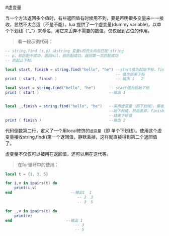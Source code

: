 #虚变量

当一个方法返回多个值时，有些返回值有时候用不到，要是声明很多变量来一一接收，显然不太合适（不是不能）。lua 提供了一个虚变量(dummy variable)，以单个下划线（“_”）来命名，用它来丢弃不需要的数值，仅仅起到占位的作用。

> 看一段示例代码：

```lua
-- string.find (s,p) 从string 变量s的开头向后匹配 string 
-- p，若匹配不成功，返回nil，若匹配成功，返回第一次匹配成功
-- 的起止下标。

local start, finish = string.find("hello", "he") --start值为起始下标，finish
                                                 -- 值为结束下标
print ( start, finish )                          -- 输出 1   2

local start = string.find("hello", "he")      -- start值为起始下标
print ( start )                               --输出 1


local _,finish = string.find("hello", "he")   --采用虚变量（即下划线），接收起
                                              --始下标值，然后丢弃，finish接收
                                              --结束下标值
print ( finish )                              --输出 2
```

代码倒数第二行，定义了一个用local修饰的`虚变量`（即 单个下划线）。使用这个虚变量接收string.find()第一个返回值，静默丢掉，这样就直接得到第二个返回值了。

虚变量不仅仅可以被用在返回值，还可以用在迭代等。

> 在for循环中的使用：

```lua
local t = {1, 3, 5}

for i,v in ipairs(t) do
    print(i,v)                   
end                          --输出1  1
                                -- 2  3
                                -- 3  5

for _,v in ipairs(t) do
    print(v)                
end                        --输出 1
                               -- 3
                               -- 5

```